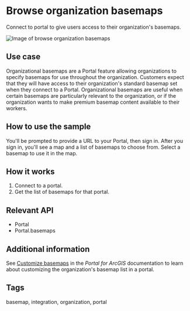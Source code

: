 # Browse organization basemaps

Connect to portal to give users access to their organization's basemaps.

![Image of browse organization basemaps](browse-organization-basemaps.png)

## Use case

Organizational basemaps are a Portal feature allowing organizations to specify basemaps for use throughout the organization. Customers expect that they will have access to their organization's standard basemap set when they connect to a Portal. Organizational basemaps are useful when certain basemaps are particularly relevant to the organization, or if the organization wants to make premium basemap content available to their workers.

## How to use the sample

You'll be prompted to provide a URL to your Portal, then sign in. After you sign in, you'll see a map and a list of basemaps to choose from. Select a basemap to use it in the map.

## How it works

1. Connect to a portal.
2. Get the list of basemaps for that portal.

## Relevant API

* Portal
* Portal.basemaps

## Additional information

See [Customize basemaps](https://enterprise.arcgis.com/en/portal/latest/administer/windows/customize-basemaps.htm) in the *Portal for ArcGIS* documentation to learn about customizing the organization's basemap list in a portal.

## Tags

basemap, integration, organization, portal
